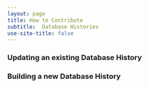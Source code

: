 ```yaml
---
layout: page
title: How to Contribute
subtitle:  Database Histories
use-site-title: false
---
```


### Updating an existing Database History

 <a name="new"></a>
 
### Building a new Database History
